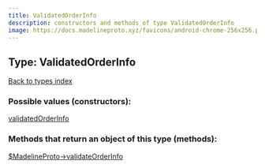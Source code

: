 ```yaml
---
title: ValidatedOrderInfo
description: constructors and methods of type ValidatedOrderInfo
image: https://docs.madelineproto.xyz/favicons/android-chrome-256x256.png
---
```

## Type: ValidatedOrderInfo  
[Back to types index](index.md)



### Possible values (constructors):

[validatedOrderInfo](../constructors/validatedOrderInfo.md)  



### Methods that return an object of this type (methods):

[$MadelineProto->validateOrderInfo](../methods/validateOrderInfo.md)  



